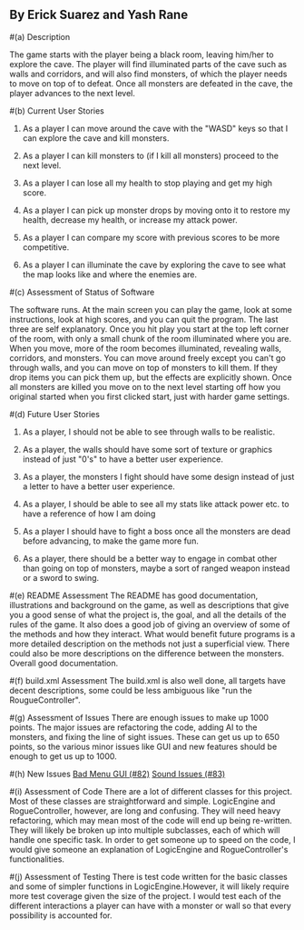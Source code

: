 ## By Erick Suarez and Yash Rane

#(a) Description

The game starts with the player being a black room, leaving him/her to explore the cave. The player will find illuminated parts of the cave such as walls and corridors, and will also find monsters, of which the player needs to move on top of to defeat. Once all monsters are defeated in the cave, the player advances to the next level.

#(b) Current User Stories

1. As a player I can move around the cave with the "WASD" keys so that I can explore the cave and kill monsters.

2. As a player I can kill monsters to (if I kill all monsters) proceed to the next level.

3. As a player I can lose all my health to stop playing and get my high score.

4. As a player I can pick up monster drops by moving onto it to restore my health, decrease my health, or increase my attack power.

5. As a player I can compare my score with previous scores to be more competitive.

6. As a player I can illuminate the cave by exploring the cave to see what the map looks like and where the enemies are.

#(c) Assessment of Status of Software

The software runs. At the main screen you can play the game, look at some instructions, look at high scores, and you can quit the program. The last three are self explanatory. Once you hit play you start at the top left corner of the room, with only a small chunk of the room illuminated where you are. When you move, more of the room becomes illuminated, revealing walls, corridors, and monsters. You can move around freely except you can't go through walls, and you can move on top of monsters to kill them. If they drop items you can pick them up, but the effects are explicitly shown. Once all monsters are killed you move on to the next level starting off how you original started when you first clicked start, just with harder game settings.

#(d) Future User Stories

1. As a player, I should not be able to see through walls to be realistic.

2. As a player, the walls should have some sort of texture or graphics instead of just "0's" to have a better user experience.

3. As a player, the monsters I fight should have some design instead of just a letter to have a better user experience.

4. As a player, I should be able to see all my stats like attack power etc. to have a reference of how I am doing

5. As a player I should have to fight a boss once all the monsters are dead before advancing, to make the game more fun.

6. As a player, there should be a better way to engage in combat other than going on top of monsters, maybe a sort of ranged weapon instead or a sword to swing.


#(e) README Assessment
The README has good documentation, illustrations and background on the game, as well as descriptions that give you a good sense of what the project is, the goal, and all the details of the rules of the game. It also does a good job of giving an overview of some of the methods and how they interact. What would benefit future programs is a more detailed description on the methods not just a superficial view. There could also be more descriptions on the difference between the monsters. Overall good documentation.

#(f) build.xml Assessment
The build.xml is also well done, all targets have decent descriptions, some could be less ambiguous like "run the RougueController".

#(g) Assessment of Issues
There are enough issues to make up 1000 points. The major issues are refactoring the code, adding AI to the monsters, and fixing the line of sight issues. These can get us up to 650 points, so the various minor issues like GUI and new features should be enough to get us up to 1000.


#(h) New Issues
[Bad Menu GUI (#82)](https://github.com/UCSB-CS56-Projects/cs56-games-roguelike/issues/82)
[Sound Issues (#83)](https://github.com/UCSB-CS56-Projects/cs56-games-roguelike/issues/83)

#(i) Assessment of Code
There are a lot of different classes for this project. Most of these classes are straightforward and simple. LogicEngine and RogueController, however, are long and confusing. They will need heavy refactoring, which may mean most of the code will end up being re-written. They will likely be broken up into multiple subclasses, each of which will handle one specific task. In order to get someone up to speed on the code, I would give someone an explanation of LogicEngine and RogueController's functionalities.

#(j) Assessment of Testing
There is test code written for the basic classes and some of simpler functions in LogicEngine.However, it will likely require more test coverage given the size of the project. I would test each of the different interactions a player can have with a monster or wall so that every possibility is accounted for.
